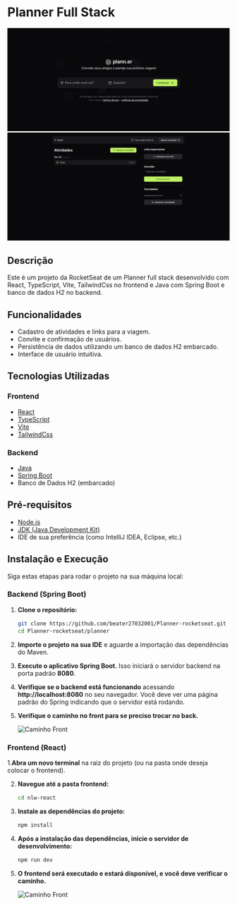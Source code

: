 # Planner Full Stack

![Planer Inicio](inicio.png)
![Planer Trip](trip.png)

## Descrição

Este é um projeto da RocketSeat de um Planner full stack desenvolvido com React, TypeScript, Vite, TailwindCss no frontend e Java com Spring Boot e banco de dados H2 no backend.

## Funcionalidades

- Cadastro de atividades e links para a viagem.
- Convite e confirmação de usuários.
- Persistência de dados utilizando um banco de dados H2 embarcado.
- Interface de usuário intuitiva.

## Tecnologias Utilizadas

### Frontend

- [React](https://reactjs.org/)
- [TypeScript](https://www.typescriptlang.org)
- [Vite](https://vitejs.dev/)
- [TailwindCss](https://tailwindcss.com)

### Backend

- [Java](https://www.java.com/pt-BR/)
- [Spring Boot](https://spring.io/projects/spring-boot)
- Banco de Dados H2 (embarcado)

## Pré-requisitos

- [Node.js](https://nodejs.org/)
- [JDK (Java Development Kit)](https://www.oracle.com/br/java/technologies/downloads/)
- IDE de sua preferência (como IntelliJ IDEA, Eclipse, etc.)

## Instalação e Execução

Siga estas etapas para rodar o projeto na sua máquina local:

### Backend (Spring Boot)

1. **Clone o repositório:**

   ```bash
   git clone https://github.com/beater27032001/Planner-rocketseat.git
   cd Planner-rocketseat/planner

2. **Importe o projeto na sua IDE** e aguarde a importação das dependências do Maven.

3. **Execute o aplicativo Spring Boot.** Isso iniciará o servidor backend na porta padrão **8080**.

4. **Verifique se o backend está funcionando** acessando **http://localhost:8080** no seu navegador. Você deve ver uma página padrão do Spring indicando que o servidor está rodando.

5. **Verifique o caminho no front para se preciso trocar no back.**

   <img src="back.png" alt="Caminho Front" width="auto" height="auto" />

### Frontend (React)

1.**Abra um novo terminal** na raiz do projeto (ou na pasta onde deseja colocar o frontend).

2. **Navegue até a pasta frontend:**

   ```bash
   cd nlw-react

3. **Instale as dependências do projeto:**

   ```bash
   npm install

4. **Após a instalação das dependências, inicie o servidor de desenvolvimento:**

   ```bash
   npm run dev

5. **O frontend será executado e estará disponível, e você deve verificar o caminho.**

   <img src="front.png" alt="Caminho Front" width="auto" height="auto" />


  
